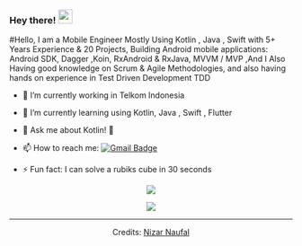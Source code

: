 ### Hey there! <img src="https://media.giphy.com/media/hvRJCLFzcasrR4ia7z/giphy.gif" width="25px">

#Hello, I am a Mobile Engineer Mostly Using Kotlin , Java , Swift with 5+ Years Experience & 20 Projects, Building Android mobile applications: Android SDK, Dagger ,Koin, RxAndroid & RxJava, MVVM / MVP ,And I Also Having good knowledge on Scrum & Agile Methodologies, and also having hands on experience in Test Driven Development TDD

- 🔭 I’m currently working in Telkom Indonesia
- 🌱 I’m currently learning using Kotlin, Java , Swift , Flutter
- 💬 Ask me about Kotlin! 🐍
- 📫 How to reach me: <a href ="mailto:nizarnfl21@gmail.com">![Gmail Badge](https://img.shields.io/badge/-nizarnfl21@gmail.com-c14438?style=flat-square&logo=Gmail&logoColor=white&link=mailto:nizarnfl21@gmail.com)</a>

- ⚡ Fun fact: I can solve a rubiks cube in 30 seconds 
<!--Got the trophies from https://github.com/ryo-ma/github-profile-trophy#margin-width -->
<div align = "center">
  <img align="center" src= "https://github-profile-trophy.vercel.app/?username=NizarNaufal&theme=dracula&rank=S,AAA,AA,B,C,A&margin-w=10" />
</div>
<p></p>
<div align = "center">
  <p><img align="center" src="https://github-readme-stats.vercel.app/api/top-langs/?username=NizarNaufal&theme=dark&layout=compact" /></p><p>

-----
Credits: [Nizar Naufal](https://github.com/NizarNaufal)
